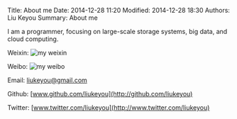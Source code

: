 Title: About me
Date: 2014-12-28 11:20
Modified: 2014-12-28 18:30
Authors: Liu Keyou
Summary: About me

I am a programmer, focusing on large-scale storage systems, big data, and cloud computing.  

Weixin: ![my weixin](http://www.Xdrv.com/images/weixin_pub.png)

Weibo: ![my weibo](http://www.Xdrv.com/images/weibo.png)

Email: liukeyou@gmail.com

Github: [www.github.com/liukeyou](http://github.com/liukeyou) 

Twitter: [www.twitter.com/liukeyou](http://www.twitter.com/liukeyou)